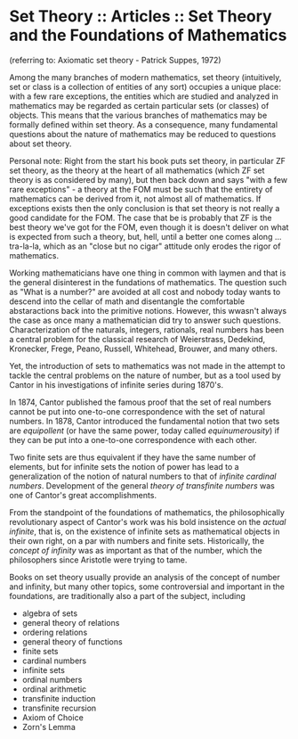 # Set Theory :: Articles :: Set Theory and the Foundations of Mathematics

(referring to: Axiomatic set theory - Patrick Suppes, 1972)

Among the many branches of modern mathematics, set theory (intuitively, set or class is a collection of entities of any sort) occupies a unique place: with a few rare exceptions, the entities which are studied and analyzed in mathematics may be regarded as certain particular sets (or classes) of objects. This means that the various branches of mathematics may be formally defined within set theory. As a consequence, many fundamental questions about the nature of mathematics may be reduced to questions about set theory.

Personal note:
  Right from the start his book puts set theory, in particular ZF set theory, as the theory at the heart of all mathematics (which ZF set theory is as considered by many), but then back down and says "with a few rare exceptions" - a theory at the FOM must be such that the entirety of mathematics can be derived from it, not almost all of mathematics. If exceptions exists then the only conclusion is that set theory is not really a good candidate for the FOM. The case that be is probably that ZF is the best theory we've got for the FOM, even though it is doesn't deliver on what is expected from such a theory, but, hell, until a better one comes along …tra-la-la, which as an "close but no cigar" attitude only erodes the rigor of mathematics.


Working mathematicians have one thing in common with laymen and that is the general disinterest in the fundations of mathematics. The question such as "What is a number?" are avoided at all cost and nobody today wants to descend into the cellar of math and disentangle the comfortable abstaractions back into the primitive notions. However, this wwasn't always the case as once many a mathematician did try to answer such questions. Characterization of the naturals, integers, rationals, real numbers has been a central problem for the classical research of Weierstrass, Dedekind, Kronecker, Frege, Peano, Russell, Whitehead, Brouwer, and many others.

Yet, the introduction of sets to mathematics was not made in the attempt to tackle the central problems on the nature of number, but as a tool used by Cantor in his investigations of infinite series during 1870's.

In 1874, Cantor published the famous proof that the set of real numbers cannot be put into one-to-one correspondence with the set of natural numbers. In 1878, Cantor introduced the fundamental notion that two sets are *equipollent* (or have the same power, today called *equinumerousity*) if they can be put into a one-to-one correspondence with each other.

Two finite sets are thus equivalent if they have the same number of elements, but for infinite sets the notion of power has lead to a generalization of the notion of natural numbers to that of *infinite cardinal numbers*. Development of the general *theory of transfinite numbers* was one of Cantor's great accomplishments.

From the standpoint of the foundations of mathematics, the philosophically revolutionary aspect of Cantor's work was his bold insistence on the *actual infinite*, that is, on the existence of infinite sets as mathematical objects in their own right, on a par with numbers and finite sets. Historically, the *concept of infinity* was as important as that of the number, which the philosophers since Aristotle were trying to tame.

Books on set theory usually provide an analysis of the concept of number and infinity, but many other topics, some controversial and important in the foundations, are traditionally also a part of the subject, including
- algebra of sets
- general theory of relations
- ordering relations
- general theory of functions
- finite sets
- cardinal numbers
- infinite sets
- ordinal numbers
- ordinal arithmetic
- transfinite induction
- transfinite recursion
- Axiom of Choice
- Zorn's Lemma
